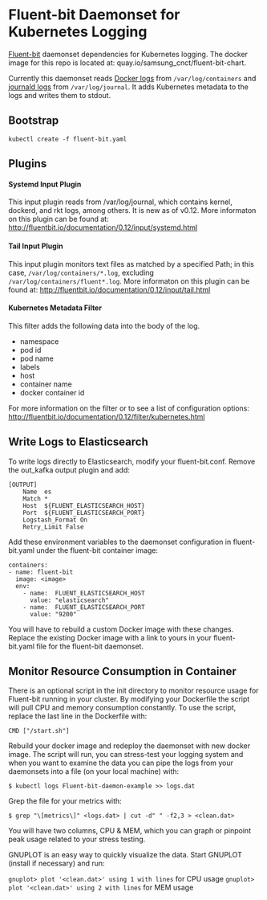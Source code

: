 # Fluent-bit Daemonset for Kubernetes Logging

[Fluent-bit](http://fluentbit.io/) daemonset dependencies for Kubernetes logging. The docker image for this repo is located at: quay.io/samsung_cnct/fluent-bit-chart.

Currently this daemonset reads [Docker logs](https://docs.docker.com/engine/admin/logging/overview/) from `/var/log/containers` and [journald logs](https://www.freedesktop.org/software/systemd/man/systemd-journald.service.html) from `/var/log/journal`. It adds Kubernetes metadata to the logs and writes them to stdout.

## Bootstrap
```
kubectl create -f fluent-bit.yaml
```

## Plugins

#### Systemd Input Plugin

This input plugin reads from /var/log/journal, which contains kernel, dockerd, and rkt logs, among others. It is new as of v0.12.
More informaton on this plugin can be found at:
http://fluentbit.io/documentation/0.12/input/systemd.html

#### Tail Input Plugin

This input plugin monitors text files as matched by a specified Path; in this case, `/var/log/containers/*.log`, excluding `/var/log/containers/fluent*.log`. More informaton on this plugin can be found at: http://fluentbit.io/documentation/0.12/input/tail.html

#### Kubernetes Metadata Filter

This filter adds the following data into the body of the log.
* namespace
* pod id
* pod name
* labels
* host
* container name
* docker container id

For more information on the filter or to see a list of configuration options: http://fluentbit.io/documentation/0.12/filter/kubernetes.html

## Write Logs to Elasticsearch

To write logs directly to Elasticsearch, modify your fluent-bit.conf. Remove the out_kafka output plugin and add:

```
[OUTPUT]
    Name  es
    Match *
    Host  ${FLUENT_ELASTICSEARCH_HOST}
    Port  ${FLUENT_ELASTICSEARCH_PORT}
    Logstash_Format On
    Retry_Limit False
```

Add these environment variables to the daemonset configuration in fluent-bit.yaml under the fluent-bit container image:

```
containers:
- name: fluent-bit
  image: <image>
  env:
    - name:  FLUENT_ELASTICSEARCH_HOST
      value: "elasticsearch"
    - name:  FLUENT_ELASTICSEARCH_PORT
      value: "9200"
```

You will have to rebuild a custom Docker image with these changes. Replace the existing Docker image with a link to yours in your fluent-bit.yaml file for the fluent-bit daemonset.

## Monitor Resource Consumption in Container

There is an optional script in the init directory to monitor resource usage for Fluent-bit running in your cluster. By modifying your Dockerfile the script will pull CPU and memory consumption constantly. To use the script, replace the last line in the Dockerfile with:

```
CMD ["/start.sh"]
```

Rebuild your docker image and redeploy the daemonset with new docker image. The script will run, you can stress-test your logging system and when you want to examine the data you can pipe the logs from your daemonsets into a file (on your local machine) with:

```
$ kubectl logs Fluent-bit-daemon-example >> logs.dat
```

Grep the file for your metrics with:

```
$ grep "\[metrics\]" <logs.dat> | cut -d" " -f2,3 > <clean.dat>
```

You will have two columns, CPU & MEM, which you can graph or pinpoint peak usage related to your stress testing.

GNUPLOT is an easy way to quickly visualize the data. Start GNUPLOT (install if necessary) and run:

`gnuplot> plot '<clean.dat>' using 1 with lines` for CPU usage
`gnuplot> plot '<clean.dat>' using 2 with lines` for MEM usage
